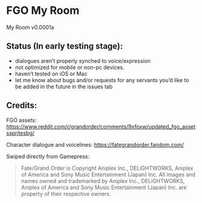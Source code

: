 # FGO My Room
My Room v0.0001a

## Status (In early testing stage):
* dialogues aren’t properly synched to voice/expression
* not optimized for mobile or non-pc devices.
* haven’t tested on iOS or Mac
* let me know about bugs and/or requests for any servants you’d like to be added in the future in the issues tab

## Credits:

FGO assets: https://www.reddit.com/r/grandorder/comments/9xfoxw/updated_fgo_assetsspritesbg/

Character dialogue and voicelines: https://fategrandorder.fandom.com/


Swiped directly from Gamepress:

> Fate/Grand Order is Copyright Aniplex Inc., DELiGHTWORKS, Aniplex of America and Sony Music Entertainment (Japan) Inc. All images and names owned and trademarked by Aniplex Inc., DELiGHTWORKS, Aniplex of America and Sony Music Entertainment (Japan) Inc. are property of their respective owners.
